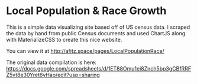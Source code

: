 # Local Population & Race Growth

This is a simple data visualizing site based off of US census data. I scraped the data by hand from public Census documents and used ChartJS along with MaterializeCSS to create this nice website.

You can view it at http://afitz.space/pages/LocalPopulationRace/

The original data compilation is here: https://docs.google.com/spreadsheets/d/1ET88Omu1ei8Znch5bp3gCBfRRFZ5vt8e30Yret6yHao/edit?usp=sharing
